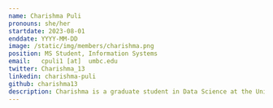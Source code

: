 ```yaml
---
name: Charishma Puli
pronouns: she/her
startdate: 2023-08-01
enddate: YYYY-MM-DD
image: /static/img/members/charishma.png
position: MS Student, Information Systems
email:   cpuli1 [at]  umbc.edu
twitter: Charishma_13
linkedin: charishma-puli
github: charishma13
description: Charishma is a graduate student in Data Science at the University of Maryland, Baltimore County, joined the Atoms Lab in 2023. She holds a Bachelor's in Computer Science from Jawaharlal Nehru Technological University Hyderabad, she has actively engaged in projects focused on sentimental analysis and image processing, sparking her interest in machine learning. Currently, her research involves developing a machine learning algorithm, symbolic regression, specifically for multi-atomic equations with zeolites. Beyond academics, Charishma finds joy in watching movies and maintaining an active lifestyle at the gym.
---
```

